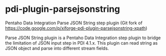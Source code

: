 pdi-plugin-parsejsonstring
==========================

Pentaho Data Integration Parse JSON String step plugin (Git fork of https://code.google.com/p/xiforge-pdi-plugin-parsejsonstring-xpath)


Parse JSON String plugin is a Pentaho Data Integration step plugin to bridge the limitation of JSON input step in PDI 4.1.x. This plugin can read string as JSON object and parse into different stream fields.

